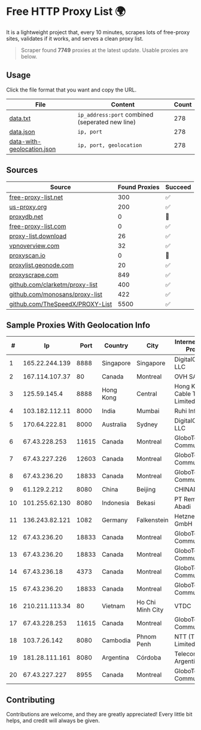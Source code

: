 
# Free HTTP Proxy List 🌍

It is a lightweight project that, every 10 minutes, scrapes lots of free-proxy sites, validates if it works, and serves a clean proxy list.


> Scraper found **7749** proxies at the latest update. Usable proxies are below.

## Usage

Click the file format that you want and copy the URL.


|File|Content|Count|
|----|-------|-----|
|[data.txt](https://raw.githubusercontent.com/themiralay/Proxy-List-World/master/data.txt)|`ip_address:port` combined (seperated new line)|278|
|[data.json](https://raw.githubusercontent.com/themiralay/Proxy-List-World/master/data.json)|`ip, port`|278|
|[data-with-geolocation.json](https://raw.githubusercontent.com/themiralay/Proxy-List-World/master/data-with-geolocation.json)|`ip, port, geolocation`|278|

## Sources

|Source|Found Proxies|Succeed|
|------|-------------|-------|
|[free-proxy-list.net](https://free-proxy-list.net)|300|✅|
|[us-proxy.org](https://www.us-proxy.org)|200|✅|
|[proxydb.net](http://proxydb.net)|0|🚫|
|[free-proxy-list.com](https://free-proxy-list.com/?page=&port=&type%5B%5D=http&type%5B%5D=https&up_time=0&search=Search)|0|✅|
|[proxy-list.download](https://www.proxy-list.download/HTTP)|26|✅|
|[vpnoverview.com](https://vpnoverview.com/privacy/anonymous-browsing/free-proxy-servers)|32|✅|
|[proxyscan.io](https://www.proxyscan.io)|0|🚫|
|[proxylist.geonode.com](https://proxylist.geonode.com/api/proxy-list?limit=300&page=1&sort_by=lastChecked&sort_type=desc&protocols=http,https)|20|✅|
|[proxyscrape.com](https://api.proxyscrape.com/v2/?request=displayproxies&protocol=http&timeout=10000&country=all&ssl=all&anonymity=all)|849|✅|
|[github.com/clarketm/proxy-list](https://raw.githubusercontent.com/clarketm/proxy-list/master/proxy-list-raw.txt)|400|✅|
|[github.com/monosans/proxy-list](https://raw.githubusercontent.com/monosans/proxy-list/main/proxies/http.txt)|422|✅|
|[github.com/TheSpeedX/PROXY-List](https://raw.githubusercontent.com/TheSpeedX/PROXY-List/master/http.txt)|5500|✅|


## Sample Proxies With Geolocation Info

|#|Ip|Port|Country|City|Internet Service Provider|
|-|--|----|-------|----|-------------------------|
|1|165.22.244.139|8888|Singapore|Singapore|DigitalOcean, LLC|
|2|167.114.107.37|80|Canada|Montreal|OVH SAS|
|3|125.59.145.4|8888|Hong Kong|Central|Hong Kong Cable Television Limited|
|4|103.182.112.11|8000|India|Mumbai|Ruhi Infotech|
|5|170.64.222.81|8000|Australia|Sydney|DigitalOcean, LLC|
|6|67.43.228.253|11615|Canada|Montreal|GloboTech Communications|
|7|67.43.227.226|12603|Canada|Montreal|GloboTech Communications|
|8|67.43.236.20|18833|Canada|Montreal|GloboTech Communications|
|9|61.129.2.212|8080|China|Beijing|CHINANET|
|10|101.255.62.130|8080|Indonesia|Bekasi|PT Remala Abadi|
|11|136.243.82.121|1082|Germany|Falkenstein|Hetzner Online GmbH|
|12|67.43.236.20|18833|Canada|Montreal|GloboTech Communications|
|13|67.43.236.20|18833|Canada|Montreal|GloboTech Communications|
|14|67.43.236.18|4373|Canada|Montreal|GloboTech Communications|
|15|67.43.236.20|18833|Canada|Montreal|GloboTech Communications|
|16|210.211.113.34|80|Vietnam|Ho Chi Minh City|VTDC|
|17|67.43.228.253|11615|Canada|Montreal|GloboTech Communications|
|18|103.7.26.142|8080|Cambodia|Phnom Penh|NTT (Thailand) Limited|
|19|181.28.111.161|8080|Argentina|Córdoba|Telecom Argentina S.A|
|20|67.43.227.227|8955|Canada|Montreal|GloboTech Communications|



## Contributing

Contributions are welcome, and they are greatly appreciated! Every
little bit helps, and credit will always be given.


